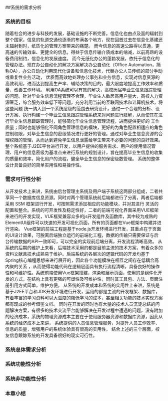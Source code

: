 ##系统的需求分析
### 系统的目标
随着社会的进步与科技的发展，基础设施的不断完善。信息化也由点及面的辐射到整个国家，信息的轨道交通也逐渐的布满各个地方，现在回首过去在信息化基建还未辐射到时，纸质化的管理方案带来的痛楚。
而今信息的高速公路得以贯通，更高速的传输效率、更健全的信息。得益于信息传输介质成本的缩减，以前高昂的设备费用制约，信息化的发展速度。
而今无纸化办公的蓬勃发展，依托于信息化的管理办法。现在办公自动化的解决方案解决办公自动化（Office Automation，简称OA），办公自动化利用现代化设备和信息化技术，代替办公人员传统的部分手动或重复性业务活动，
优质而高效地处理办公事务和业务信息，实现对信息资源的高效利用，进而达到提高生产率、辅助决策的目的，最大限度地提高工作效率和质量、改善工作环境。
利用OA系统可以有效的解决，高校历届毕业生信息跟踪管理的问题。针对毕业生信息流程管理不合理，毕业生人数居高用户量大，高校人力资源匮乏，综合服务效率低下等问题，充分利用当前的互联网技术和计算机技术，将这些问题
统一纳入到一个系统层级的范围去研究设计，通过一个合理的分析、设计方案、执行构建一个毕业生信息跟踪管理系统来对问题进行肢解，从而使其在进行毕业生信息跟踪管理时，能够简化毕业生信息管理流程，进而提供更好的
工作质量；同时也能够细化不同角色管理信息的模块，更好的为角色配置相适应的角色控制权限，对毕业生信息的密级情况进行更好的管理。通过对毕业生信息资源的合理权限的管理，从而达到避免学生信息泄露给学生带来不必要的问题的良好效果。
整个系统基于J2EE平台进行开发，以用户提供的服务需求、用户的使用情况管理、用户的信息密级为基准点来进行系统的规划设计，旨在提高毕业生信息的收集的质量和效率，简化用户的流程，健全毕业生信息的保密级数管理。
系统的整体设计具备良好的简单实用性和易操作性。
### 需求可行性分析
从开发技术上来讲，系统由后台管理主系统及用户端子系统这两部分组成，二者共享同一个数据库信息资源。同时对两个管理系统前后端都进行了分离，两者后端都采用 SSM 框架进行开发，可按照需求添加相应的功能模块，并对其进行
灵活的配置和整合。系统的可开发性及稳定性好，二者的前端可视化界面采用VUE框架来进行的开发实现，VUE框架兼容众多的js开发组件及函数库，其中较为成熟的ElementUI组件可以快速的开发可视化页面，所有的页面都在Vue框架中构建并进行渲染。
Vue框架的前端工程是基于node.js开发环境进行开发，其重点在于页面的UI设计效果，可脱离后端独立运行的前端化工程，数据的传输只需要保证与后台传输数据的API一致即可，可以完全的实现前后端分离，开发流程清晰高效。
从系统的后期的维护上来看，后端技术采用的都是目前主流的技术方案，有着众多的资料文献且技术成熟易于维护。后端系统的各层次的逻辑代码的开发均基于Spring核心编程思想来进行展开的，因此各个功能模块在相互之间存在低耦合高内聚的关系
，从而使得功能代码在逻辑层面具有执行流程清晰，具备良好的操作性和可维护性。系统前端使用Vue框架搭建，渲染和展示页面，使用的是组件化开发的方式，在结构上具有更强的可塑性及可维护性，同时其工具包、方法、页面注册引用方式简单，维护方便。
从系统的开发成本和系统的实用性上来讲，系统是基于J2EE平台和JDK开发环境进行开发，运用的都是主流的开发框架、数据库，有着丰富的学习资料可以大弧度的降低学习的成本，甚至相关功能的技术实现方案都有现成的参考借鉴文档。
同时在开发的同时也有大量的技术人员沉淀总结的问题解决方案，有很多的技术交流平台能够解决在开发过程中遭遇的问题，没有附加的经济成本，系统的物理资源成本主要在于使用服务器资源和数据库资源，因此从系统的经济成本上来讲，
系统提供的人员信息管理服务，对提升人员工作效率、信息的质量，增强用户的系统体验具有很高的实用性。
结合上述的三个层面，校友信息跟踪系统的开发具备很好的现实可行性。

### 系统总体需求分析

### 系统功能性分析

### 系统非功能性分析

### 本章小结